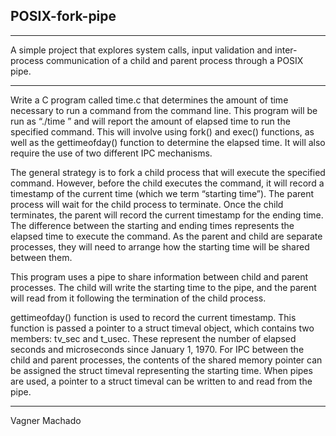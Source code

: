 ## POSIX-fork-pipe    

---   

A simple project that explores system calls, input validation and inter-process communication of a child and parent process through a POSIX pipe.   

---  

Write a C program called time.c that determines the amount of time necessary to run a command from the command line. This program will be run as “./time <command>” and will report the amount of elapsed time to run the specified command. This will involve using fork() and exec() functions, as well as the gettimeofday() function to determine the elapsed time. It will also require the use of two different IPC mechanisms.  

The general strategy is to fork a child process that will execute the specified command. However, before the child executes the command, it will record a timestamp of the current time (which we term “starting time”). The parent process will wait for the child process to terminate. Once the child terminates, the parent will record the current timestamp for the ending time. The difference between the starting and ending times represents the elapsed time to execute the command. As the parent and child are separate processes, they will need to arrange how the starting time will be shared between them.  

This program uses a pipe to share information between child and parent processes. The child will write the starting time to the pipe, and the parent will read from it following the termination of the child process.

gettimeofday() function is used to record the current timestamp. This function is passed a pointer to a struct timeval object, which contains two members: tv_sec and t_usec. These represent the number of elapsed seconds and microseconds since January 1, 1970. For IPC between the child and parent processes, the contents of the shared memory pointer can be assigned the struct timeval representing the starting time. When pipes are used, a pointer to a struct timeval can be written to and read from the pipe.    

---   

Vagner Machado
